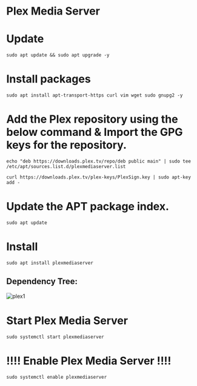 # Plex Media Server

# Update
```sudo apt update && sudo apt upgrade -y```
# Install packages
```sudo apt install apt-transport-https curl vim wget sudo gnupg2 -y```

# Add the Plex repository using the below command & Import the GPG keys for the repository.
```echo "deb https://downloads.plex.tv/repo/deb public main" | sudo tee /etc/apt/sources.list.d/plexmediaserver.list```

```curl https://downloads.plex.tv/plex-keys/PlexSign.key | sudo apt-key add -```

# Update the APT package index.
```sudo apt update```<br>
# Install
```sudo apt install plexmediaserver```
## Dependency Tree:
![plex1](https://github.com/epicinsomniac/dock/assets/135930881/6766e032-f177-49a1-89d9-77383669f294)

# Start Plex Media Server
```sudo systemctl start plexmediaserver```

# !!!! Enable Plex Media Server !!!!
```sudo systemctl enable plexmediaserver```
